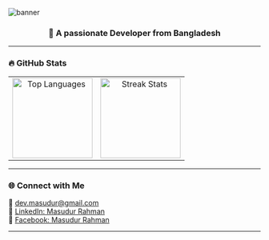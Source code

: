 ![banner](https://ik.imagekit.io/masudur/github-cover.png?updatedAt=1756832276579)

 
<h3 align="center">🚀 A passionate Developer from Bangladesh</h3>

---

### 🔥 GitHub Stats
<table align="center">
  <tr>
    <td align="center">
      <img src="https://github-readme-stats.vercel.app/api/top-langs?username=masudur400&show_icons=true&locale=en&layout=compact&theme=radical" alt="Top Languages" height="160"/>
    </td>
    <td align="center">
      <img src="https://github-readme-streak-stats.herokuapp.com?user=masudur400&theme=radical" alt="Streak Stats" height="160"/>
    </td>
  </tr>
</table>

---

 
### 🌐 Connect with Me
 
 <p>
  📧 <a href="mailto:dev.masudur@gmail.com">dev.masudur@gmail.com</a><br/>
  🔗 <a href="https://linkedin.com/in/masudur-rahman-55aa1026b" target="_blank">LinkedIn: Masudur Rahman</a><br/>
  📘 <a href="https://fb.com/MD.RANA.MIA.VAI" target="_blank">Facebook: Masudur Rahman</a>
</p>
     



---
 

